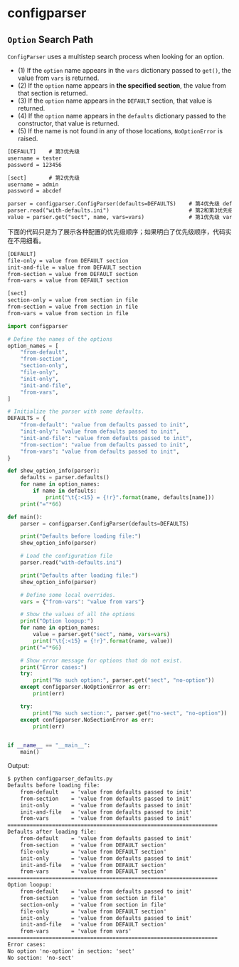 # configparser

## `Option` Search Path

`ConfigParser` uses a multistep search process when looking for an option.

- (1) If the `option` name appears in the `vars` dictionary passed to `get()`, the value from `vars` is returned.
- (2) If the `option` name appears in **the specified section**, the value from that section is returned.
- (3) If the `option` name appears in the `DEFAULT` section, that value is returned.
- (4) If the `option` name appears in the `defaults` dictionary passed to the constructor, that value is returned.
- (5) If the name is not found in any of those locations, `NoOptionError` is raised.



```txt
[DEFAULT]    # 第3优先级
username = tester
password = 123456

[sect]       # 第2优先级
username = admin
password = abcdef

parser = configparser.ConfigParser(defaults=DEFAULTS)    # 第4优先级 defaults参数
parser.read("with-defaults.ini")                         # 第2和第3优先级
value = parser.get("sect", name, vars=vars)              # 第1优先级 var参数
```

下面的代码只是为了展示各种配置的优先级顺序；如果明白了优先级顺序，代码实在不用细看。

```txt
[DEFAULT]
file-only = value from DEFAULT section
init-and-file = value from DEFAULT section
from-section = value from DEFAULT section
from-vars = value from DEFAULT section

[sect]
section-only = value from section in file
from-section = value from section in file
from-vars = value from section in file
```

```python
import configparser

# Define the names of the options
option_names = [
    "from-default",
    "from-section",
    "section-only",
    "file-only",
    "init-only",
    "init-and-file",
    "from-vars",
]

# Initialize the parser with some defaults.
DEFAULTS = {
    "from-default": "value from defaults passed to init",
    "init-only": "value from defaults passed to init",
    "init-and-file": "value from defaults passed to init",
    "from-section": "value from defaults passed to init",
    "from-vars": "value from defaults passed to init",
}

def show_option_info(parser):
    defaults = parser.defaults()
    for name in option_names:
        if name in defaults:
            print("\t{:<15} = {!r}".format(name, defaults[name]))
    print("="*66)

def main():
    parser = configparser.ConfigParser(defaults=DEFAULTS)

    print("Defaults before loading file:")
    show_option_info(parser)

    # Load the configuration file
    parser.read("with-defaults.ini")

    print("Defaults after loading file:")
    show_option_info(parser)

    # Define some local overrides.
    vars = {"from-vars": "value from vars"}

    # Show the values of all the options
    print("Option loopup:")
    for name in option_names:
        value = parser.get("sect", name, vars=vars)
        print("\t{:<15} = {!r}".format(name, value))
    print("="*66)

    # Show error message for options that do not exist.
    print("Error cases:")
    try:
        print("No such option:", parser.get("sect", "no-option"))
    except configparser.NoOptionError as err:
        print(err)

    try:
        print("No such section:", parser.get("no-sect", "no-option"))
    except configparser.NoSectionError as err:
        print(err)


if __name__ == "__main__":
    main()

```

Output:

```txt
$ python configparser_defaults.py 
Defaults before loading file:
	from-default    = 'value from defaults passed to init'
	from-section    = 'value from defaults passed to init'
	init-only       = 'value from defaults passed to init'
	init-and-file   = 'value from defaults passed to init'
	from-vars       = 'value from defaults passed to init'
==================================================================
Defaults after loading file:
	from-default    = 'value from defaults passed to init'
	from-section    = 'value from DEFAULT section'
	file-only       = 'value from DEFAULT section'
	init-only       = 'value from defaults passed to init'
	init-and-file   = 'value from DEFAULT section'
	from-vars       = 'value from DEFAULT section'
==================================================================
Option loopup:
	from-default    = 'value from defaults passed to init'
	from-section    = 'value from section in file'
	section-only    = 'value from section in file'
	file-only       = 'value from DEFAULT section'
	init-only       = 'value from defaults passed to init'
	init-and-file   = 'value from DEFAULT section'
	from-vars       = 'value from vars'
==================================================================
Error cases:
No option 'no-option' in section: 'sect'
No section: 'no-sect'
```
